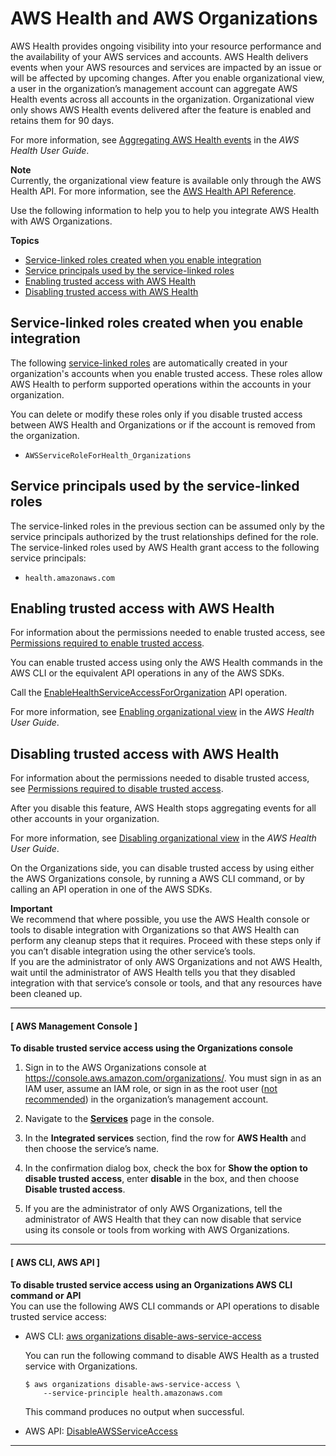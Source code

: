 # AWS Health and AWS Organizations<a name="services-that-can-integrate-health"></a>

AWS Health provides ongoing visibility into your resource performance and the availability of your AWS services and accounts\. AWS Health delivers events when your AWS resources and services are impacted by an issue or will be affected by upcoming changes\. After you enable organizational view, a user in the organization’s management account can aggregate AWS Health events across all accounts in the organization\. Organizational view only shows AWS Health events delivered after the feature is enabled and retains them for 90 days\. 

For more information, see [Aggregating AWS Health events](https://docs.aws.amazon.com/health/latest/ug/aggregate-events.html) in the *AWS Health User Guide*\.

**Note**  
Currently, the organizational view feature is available only through the AWS Health API\. For more information, see the [AWS Health API Reference](https://docs.aws.amazon.com/health/latest/APIReference/Welcome.html)\.

Use the following information to help you to help you integrate AWS Health with AWS Organizations\.

**Topics**
+ [Service\-linked roles created when you enable integration](#integrate-enable-slr-health)
+ [Service principals used by the service\-linked roles](#integrate-enable-svcprin-health)
+ [Enabling trusted access with AWS Health](#integrate-enable-ta-health)
+ [Disabling trusted access with AWS Health](#integrate-disable-ta-health)

## Service\-linked roles created when you enable integration<a name="integrate-enable-slr-health"></a>

The following [service\-linked roles](https://docs.aws.amazon.com/IAM/latest/UserGuide/using-service-linked-roles.html) are automatically created in your organization's accounts when you enable trusted access\. These roles allow AWS Health to perform supported operations within the accounts in your organization\.

You can delete or modify these roles only if you disable trusted access between AWS Health and Organizations or if the account is removed from the organization\.
+ `AWSServiceRoleForHealth_Organizations`

## Service principals used by the service\-linked roles<a name="integrate-enable-svcprin-health"></a>

The service\-linked roles in the previous section can be assumed only by the service principals authorized by the trust relationships defined for the role\. The service\-linked roles used by AWS Health grant access to the following service principals:
+ `health.amazonaws.com`

## Enabling trusted access with AWS Health<a name="integrate-enable-ta-health"></a>

For information about the permissions needed to enable trusted access, see [Permissions required to enable trusted access](orgs_integrate_services.md#orgs_trusted_access_perms)\.

You can enable trusted access using only the AWS Health commands in the AWS CLI or the equivalent API operations in any of the AWS SDKs\.

Call the [EnableHealthServiceAccessForOrganization](https://docs.aws.amazon.com/health/latest/APIReference/API_EnableHealthServiceAccessForOrganization.html) API operation\.

For more information, see [Enabling organizational view](https://docs.aws.amazon.com/health/latest/ug/aggregate-events.html#enable-organizational-view) in the *AWS Health User Guide*\.

## Disabling trusted access with AWS Health<a name="integrate-disable-ta-health"></a>

For information about the permissions needed to disable trusted access, see [Permissions required to disable trusted access](orgs_integrate_services.md#orgs_trusted_access_disable_perms)\.

After you disable this feature, AWS Health stops aggregating events for all other accounts in your organization\.

For more information, see [Disabling organizational view](https://docs.aws.amazon.com/health/latest/ug/aggregate-events.html#disabling-organizational-view) in the *AWS Health User Guide*\.

On the Organizations side, you can disable trusted access by using either the AWS Organizations console, by running a AWS CLI command, or by calling an API operation in one of the AWS SDKs\.

**Important**  
We recommend that where possible, you use the AWS Health console or tools to disable integration with Organizations so that AWS Health can perform any cleanup steps that it requires\. Proceed with these steps only if you can’t disable integration using the other service’s tools\.  
If you are the administrator of only AWS Organizations and not AWS Health, wait until the administrator of AWS Health tells you that they disabled integration with that service’s console or tools, and that any resources have been cleaned up\.

------
#### [ AWS Management Console ]

**To disable trusted service access using the Organizations console**

1. Sign in to the AWS Organizations console at [https://console\.aws\.amazon\.com/organizations/](https://console.aws.amazon.com/organizations/)\. You must sign in as an IAM user, assume an IAM role, or sign in as the root user \([not recommended](https://docs.aws.amazon.com/IAM/latest/UserGuide/best-practices.html#lock-away-credentials)\) in the organization’s management account\. 

1. Navigate to the **[Services](https://console.aws.amazon.com/organizations/home/services)** page in the console\.

1. In the **Integrated services** section, find the row for **AWS Health** and then choose the service’s name\.

1. In the confirmation dialog box, check the box for **Show the option to disable trusted access**, enter **disable** in the box, and then choose **Disable trusted access**\.

1. If you are the administrator of only AWS Organizations, tell the administrator of AWS Health that they can now disable that service using its console or tools from working with AWS Organizations\.

------
#### [ AWS CLI, AWS API ]

**To disable trusted service access using an Organizations AWS CLI command or API**  
You can use the following AWS CLI commands or API operations to disable trusted service access:
+ AWS CLI: [aws organizations disable\-aws\-service\-access](https://docs.aws.amazon.com/cli/latest/reference/organizations/disable-aws-service-access.html)

  You can run the following command to disable AWS Health as a trusted service with Organizations\.

  ```
  $ aws organizations disable-aws-service-access \
      --service-principle health.amazonaws.com
  ```

  This command produces no output when successful\.
+ AWS API: [DisableAWSServiceAccess](https://docs.aws.amazon.com/organizations/latest/APIReference/API_DisableAWSServiceAccess.html)

------